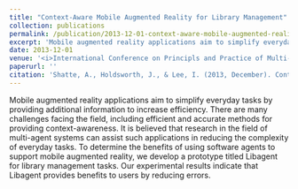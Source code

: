 ```yaml
---
title: "Context-Aware Mobile Augmented Reality for Library Management"
collection: publications
permalink: /publication/2013-12-01-context-aware-mobile-augmented-reality-for-library-management 
excerpt: 'Mobile augmented reality applications aim to simplify everyday tasks...'
date: 2013-12-01
venue: '<i>International Conference on Principls and Practice of Multi-Agent Systems</i>'
paperurl: ''
citation: 'Shatte, A., Holdsworth, J., & Lee, I. (2013, December). Context-Aware Mobile Augmented Reality for Library Management. In <i>International Conference on Principles and Practice of Multi-Agent Systems</i> (pp. 510-517). Springer, Berlin, Heidelberg.'
---
```


Mobile augmented reality applications aim to simplify everyday tasks by providing additional information to increase efficiency. There are many challenges facing the field, including efficient and accurate methods for providing context-awareness. It is believed that 
research in the field of multi-agent systems can assist such applications in reducing the complexity of everyday tasks. To determine the benefits of using software agents to support mobile augmented reality, we develop a prototype titled Libagent for library management tasks. Our experimental results indicate that Libagent provides benefits to users by reducing errors.

<!---[Download paper here](https://link.springer.com/chapter/10.1007/978-3-642-44927-7_41)--->

<!---Recommended citation: Shatte, A., Holdsworth, J., & Lee, I. (2013, December). Context-Aware Mobile Augmented Reality for Library Management. <i>International Conference on Principles and Practice of Multi-Agent Systems</i> (pp. 510-517). Springer, Berlin, Heidelberg.--->

